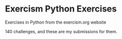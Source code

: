# Exercism Python Exercises
Exercises in Python from the exercism.org website

140 challenges, and these are my submissions for them.